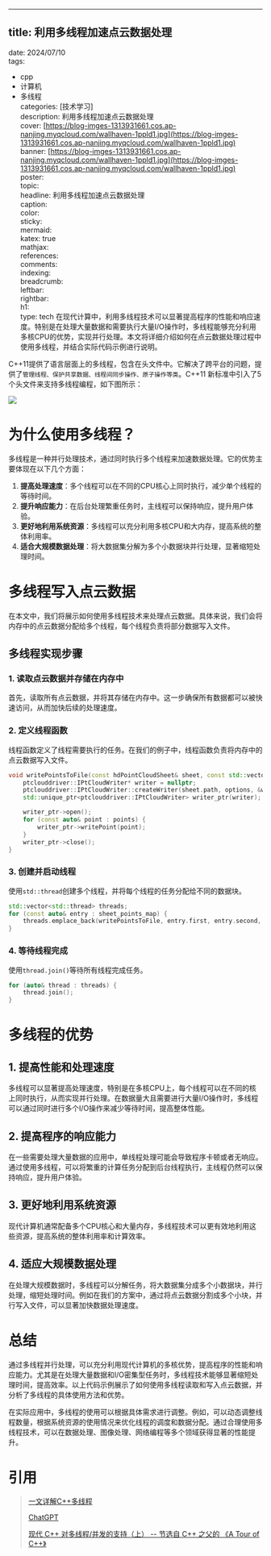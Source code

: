 ---

## title: 利用多线程加速点云数据处理  
date: 2024/07/10  
tags:  
  - cpp  
  - 计算机  
  - 多线程  
categories: [技术学习]  
description: 利用多线程加速点云数据处理  
cover: [https://blog-imges-1313931661.cos.ap-nanjing.myqcloud.com/wallhaven-1ppld1.jpg](https://blog-imges-1313931661.cos.ap-nanjing.myqcloud.com/wallhaven-1ppld1.jpg)  
banner: [https://blog-imges-1313931661.cos.ap-nanjing.myqcloud.com/wallhaven-1ppld1.jpg](https://blog-imges-1313931661.cos.ap-nanjing.myqcloud.com/wallhaven-1ppld1.jpg)  
poster:  
  topic:   
  headline: 利用多线程加速点云数据处理  
  caption:   
  color:   
sticky:   
mermaid:   
katex: true  
mathjax:   
references:   
comments:   
indexing:   
breadcrumb:   
leftbar:   
rightbar:   
h1:   
type: tech
在现代计算中，利用多线程技术可以显著提高程序的性能和响应速度。特别是在处理大量数据和需要执行大量I/O操作时，多线程能够充分利用多核CPU的优势，实现并行处理。本文将详细介绍如何在点云数据处理过程中使用多线程，并结合实际代码示例进行说明。

C++11提供了语言层面上的多线程，包含在头文件中。它解决了跨平台的问题，提供了`管理线程、保护共享数据、线程间同步操作、原子操作等类`。C++11 新标准中引入了5个头文件来支持多线程编程，如下图所示：

![](https://blog-imges-1313931661.cos.ap-nanjing.myqcloud.com/watermark%2Ctype_ZmFuZ3poZW5naGVpdGk%2Cshadow_10%2Ctext_aHR0cHM6Ly9ibG9nLmNzZG4ubmV0L1FMZWVscQ%3D%3D%2Csize_16%2Ccolor_FFFFFF%2Ct_70.png)

# 为什么使用多线程？
多线程是一种并行处理技术，通过同时执行多个线程来加速数据处理。它的优势主要体现在以下几个方面：

1. **提高处理速度**：多个线程可以在不同的CPU核心上同时执行，减少单个线程的等待时间。
2. **提升响应能力**：在后台处理繁重任务时，主线程可以保持响应，提升用户体验。
3. **更好地利用系统资源**：多线程可以充分利用多核CPU和大内存，提高系统的整体利用率。
4. **适合大规模数据处理**：将大数据集分解为多个小数据块并行处理，显著缩短处理时间。

# 多线程写入点云数据
在本文中，我们将展示如何使用多线程技术来处理点云数据。具体来说，我们会将内存中的点云数据分配给多个线程，每个线程负责将部分数据写入文件。

## 多线程实现步骤
### 1. 读取点云数据并存储在内存中
首先，读取所有点云数据，并将其存储在内存中。这一步确保所有数据都可以被快速访问，从而加快后续的处理速度。

### 2. 定义线程函数
线程函数定义了线程需要执行的任务。在我们的例子中，线程函数负责将内存中的点云数据写入文件。

```cpp
void writePointsToFile(const hdPointCloudSheet& sheet, const std::vector<hdPointFeature2>& points, const WriterOptions& options) {
    ptclouddriver::IPtCloudWriter* writer = nullptr;
    ptclouddriver::IPtCloudWriter::createWriter(sheet.path, options, &writer);
    std::unique_ptr<ptclouddriver::IPtCloudWriter> writer_ptr(writer);

    writer_ptr->open();
    for (const auto& point : points) {
        writer_ptr->writePoint(point);
    }
    writer_ptr->close();
}
```

### 3. 创建并启动线程
使用`std::thread`创建多个线程，并将每个线程的任务分配给不同的数据块。

```cpp
std::vector<std::thread> threads;
for (const auto& entry : sheet_points_map) {
    threads.emplace_back(writePointsToFile, entry.first, entry.second, writer_options);
}
```

### 4. 等待线程完成
使用`thread.join()`等待所有线程完成任务。

```cpp
for (auto& thread : threads) {
    thread.join();
}
```

# 多线程的优势
## 1. 提高性能和处理速度
多线程可以显著提高处理速度，特别是在多核CPU上，每个线程可以在不同的核上同时执行，从而实现并行处理。在数据量大且需要进行大量I/O操作时，多线程可以通过同时进行多个I/O操作来减少等待时间，提高整体性能。

## 2. 提高程序的响应能力
在一些需要处理大量数据的应用中，单线程处理可能会导致程序卡顿或者无响应。通过使用多线程，可以将繁重的计算任务分配到后台线程执行，主线程仍然可以保持响应，提升用户体验。

## 3. 更好地利用系统资源
现代计算机通常配备多个CPU核心和大量内存，多线程技术可以更有效地利用这些资源，提高系统的整体利用率和计算效率。

## 4. 适应大规模数据处理
在处理大规模数据时，多线程可以分解任务，将大数据集分成多个小数据块，并行处理，缩短处理时间。例如在我们的方案中，通过将点云数据分割成多个小块，并行写入文件，可以显著加快数据处理速度。

# 总结
通过多线程并行处理，可以充分利用现代计算机的多核优势，提高程序的性能和响应能力。尤其是在处理大量数据和I/O密集型任务时，多线程技术能够显著缩短处理时间，提高效率。以上代码示例展示了如何使用多线程读取和写入点云数据，并分析了多线程的具体使用方法和优势。

在实际应用中，多线程的使用可以根据具体需求进行调整。例如，可以动态调整线程数量，根据系统资源的使用情况来优化线程的调度和数据分配。通过合理使用多线程技术，可以在数据处理、图像处理、网络编程等多个领域获得显著的性能提升。

# 引用
> [一文详解C++多线程](https://blog.csdn.net/QLeelq/article/details/115747717)
>
> [ChatGPT](https://chatgpt.com/c/c1a6a3f9-3883-4259-bdb5-1df9b1b94d04)
>
> [现代 C++ 对多线程/并发的支持（上） -- 节选自 C++ 之父的 《A Tour of C++》](https://www.cnblogs.com/tengzijian/p/a-tour-of-cpp-modern-cpp-concurrency-1.html)
>

